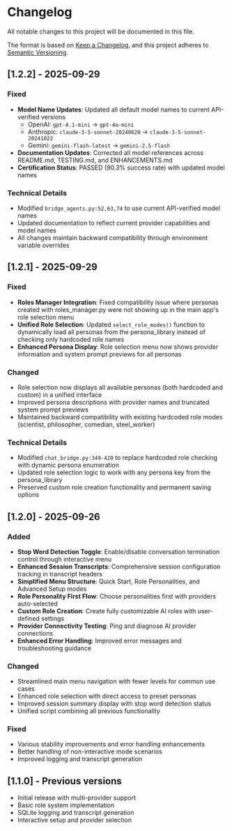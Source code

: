 # Changelog

All notable changes to this project will be documented in this file.

The format is based on [Keep a Changelog](https://keepachangelog.com/en/1.0.0/),
and this project adheres to [Semantic Versioning](https://semver.org/spec/v2.0.0.html).

## [1.2.2] - 2025-09-29

### Fixed
- **Model Name Updates**: Updated all default model names to current API-verified versions
  - OpenAI: `gpt-4.1-mini` → `gpt-4o-mini`
  - Anthropic: `claude-3-5-sonnet-20240620` → `claude-3-5-sonnet-20241022`
  - Gemini: `gemini-flash-latest` → `gemini-2.5-flash`
- **Documentation Updates**: Corrected all model references across README.md, TESTING.md, and ENHANCEMENTS.md
- **Certification Status**: PASSED (90.3% success rate) with updated model names

### Technical Details
- Modified `bridge_agents.py:52,63,74` to use current API-verified model names
- Updated documentation to reflect current provider capabilities and model names
- All changes maintain backward compatibility through environment variable overrides

## [1.2.1] - 2025-09-29

### Fixed
- **Roles Manager Integration**: Fixed compatibility issue where personas created with roles_manager.py were not showing up in the main app's role selection menu
- **Unified Role Selection**: Updated `select_role_modes()` function to dynamically load all personas from the persona_library instead of checking only hardcoded role names
- **Enhanced Persona Display**: Role selection menu now shows provider information and system prompt previews for all personas

### Changed
- Role selection now displays all available personas (both hardcoded and custom) in a unified interface
- Improved persona descriptions with provider names and truncated system prompt previews
- Maintained backward compatibility with existing hardcoded role modes (scientist, philosopher, comedian, steel_worker)

### Technical Details
- Modified `chat_bridge.py:349-420` to replace hardcoded role checking with dynamic persona enumeration
- Updated role selection logic to work with any persona key from the persona_library
- Preserved custom role creation functionality and permanent saving options

## [1.2.0] - 2025-09-26

### Added
- **Stop Word Detection Toggle**: Enable/disable conversation termination control through interactive menu
- **Enhanced Session Transcripts**: Comprehensive session configuration tracking in transcript headers
- **Simplified Menu Structure**: Quick Start, Role Personalities, and Advanced Setup modes
- **Role Personality First Flow**: Choose personalities first with providers auto-selected
- **Custom Role Creation**: Create fully customizable AI roles with user-defined settings
- **Provider Connectivity Testing**: Ping and diagnose AI provider connections
- **Enhanced Error Handling**: Improved error messages and troubleshooting guidance

### Changed
- Streamlined main menu navigation with fewer levels for common use cases
- Enhanced role selection with direct access to preset personas
- Improved session summary display with stop word detection status
- Unified script combining all previous functionality

### Fixed
- Various stability improvements and error handling enhancements
- Better handling of non-interactive mode scenarios
- Improved logging and transcript generation

## [1.1.0] - Previous versions

- Initial release with multi-provider support
- Basic role system implementation
- SQLite logging and transcript generation
- Interactive setup and provider selection